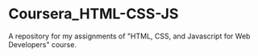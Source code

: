 # Coursera_HTML-CSS-JS
A repository for my assignments of "HTML, CSS, and Javascript for Web Developers" course.
